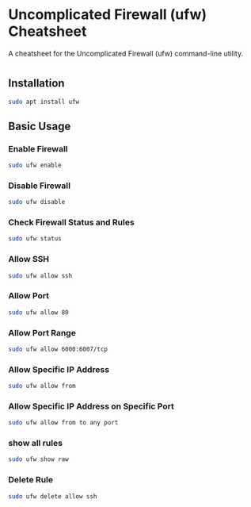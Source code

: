 # Uncomplicated Firewall (ufw) Cheatsheet

A cheatsheet for the Uncomplicated Firewall (ufw) command-line utility.

#

## Installation

```bash
sudo apt install ufw
```

## Basic Usage

### Enable Firewall

```bash
sudo ufw enable
```

### Disable Firewall

```bash
sudo ufw disable
```

### Check Firewall Status and Rules

```bash
sudo ufw status
```

### Allow SSH

```bash
sudo ufw allow ssh
```

### Allow Port

```bash
sudo ufw allow 80
```

### Allow Port Range

```bash
sudo ufw allow 6000:6007/tcp
```

### Allow Specific IP Address

```bash
sudo ufw allow from
```

### Allow Specific IP Address on Specific Port

```bash
sudo ufw allow from to any port
```

### show all rules

```bash
sudo ufw show raw
```

### Delete Rule

```bash
sudo ufw delete allow ssh
```
